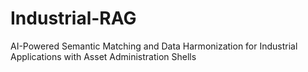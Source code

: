# Industrial-RAG
AI-Powered Semantic Matching and Data Harmonization for Industrial Applications with Asset Administration Shells
